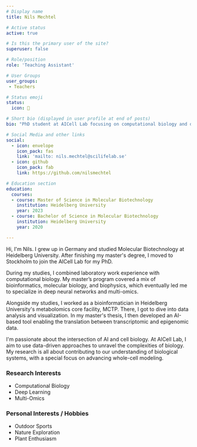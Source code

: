 ```yaml
---
# Display name
title: Nils Mechtel

# Active status
active: true

# Is this the primary user of the site?
superuser: false

# Role/position
role: 'Teaching Assistant'

# User Groups
user_groups:
 - Teachers

# Status emoji
status:
  icon: 🌱

# Short bio (displayed in user profile at end of posts)
bio: "PhD student at AICell Lab focusing on computational biology and deep learning for whole-cell modeling."

# Social Media and other links
social:
  - icon: envelope
    icon_pack: fas
    link: 'mailto: nils.mechtel@scilifelab.se'
  - icon: github
    icon_pack: fab
    link: https://github.com/nilsmechtel

# Education section
education:
  courses:
  - course: Master of Science in Molecular Biotechnology
    institution: Heidelberg University
    year: 2023
  - course: Bachelor of Science in Molecular Biotechnology
    institution: Heidelberg University
    year: 2020

---
```


Hi, I'm Nils. I grew up in Germany and studied Molecular Biotechnology at Heidelberg University. After finishing my master's degree, I moved to Stockholm to join the AICell Lab for my PhD.

During my studies, I combined laboratory work experience with computational biology. My master’s program covered a mix of bioinformatics, molecular biology, and biophysics, which eventually led me to specialize in deep neural networks and multi-omics.

Alongside my studies, I worked as a bioinformatician in Heidelberg University's metabolomics core facility, MCTP. There, I got to dive into data analysis and visualization. In my master's thesis, I then developed an AI-based tool enabling the translation between transcriptomic and epigenomic data.

I'm passionate about the intersection of AI and cell biology. At AICell Lab, I aim to use data-driven approaches to unravel the complexities of biology. My research is all about contributing to our understanding of biological systems, with a special focus on advancing whole-cell modeling.

### Research Interests

- Computational Biology
- Deep Learning
- Multi-Omics

### Personal Interests / Hobbies

- Outdoor Sports
- Nature Exploration
- Plant Enthusiasm
